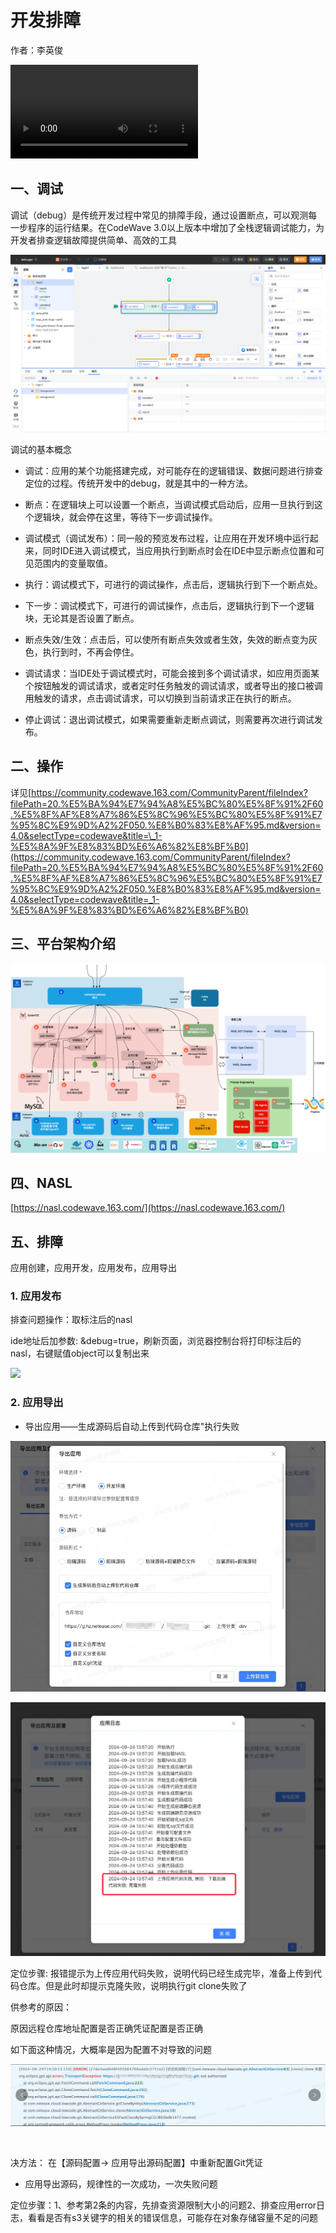 # 开发排障
作者：李英俊

<video src="https://jdvodmrvvfqeg.vod.126.net/jdvodmrvvfqeg/6dcf8aa758c44a13a4581a088870ce3f.mp4?wsSecret=cd18f38cd02c9cf49613659173988d78&wsTime=1991028695" controls="controls" style="max-width: 100%;">
</video>

## 一、调试

调试（debug）是传统开发过程中常见的排障手段，通过设置断点，可以观测每一步程序的运行结果。在CodeWave 3.0以上版本中增加了全栈逻辑调试能力，为开发者排查逻辑故障提供简单、高效的工具

![]( assets/1756203882147790.png)

调试的基本概念

- 调试：应用的某个功能搭建完成，对可能存在的逻辑错误、数据问题进行排查定位的过程。传统开发中的debug，就是其中的一种方法。

- 断点：在逻辑块上可以设置一个断点，当调试模式启动后，应用一旦执行到这个逻辑块，就会停在这里，等待下一步调试操作。

- 调试模式（调试发布）：同一般的预览发布过程，让应用在开发环境中运行起来，同时IDE进入调试模式，当应用执行到断点时会在IDE中显示断点位置和可见范围内的变量取值。

- 执行：调试模式下，可进行的调试操作，点击后，逻辑执行到下一个断点处。

- 下一步：调试模式下，可进行的调试操作，点击后，逻辑执行到下一个逻辑块，无论其是否设置了断点。

- 断点失效/生效：点击后，可以使所有断点失效或者生效，失效的断点变为灰色，执行到时，不再会停住。

- 调试请求：当IDE处于调试模式时，可能会接到多个调试请求，如应用页面某个按钮触发的调试请求，或者定时任务触发的调试请求，或者导出的接口被调用触发的请求，点击调试请求，可以切换到当前请求正在执行的断点。

- 停止调试：退出调试模式，如果需要重新走断点调试，则需要再次进行调试发布。

## 二、操作

详见[https://community.codewave.163.com/CommunityParent/fileIndex?filePath=20.%E5%BA%94%E7%94%A8%E5%BC%80%E5%8F%91%2F60.%E5%8F%AF%E8%A7%86%E5%8C%96%E5%BC%80%E5%8F%91%E7%95%8C%E9%9D%A2%2F050.%E8%B0%83%E8%AF%95.md&version=4.0&selectType=codewave&title=\_1-%E5%8A%9F%E8%83%BD%E6%A6%82%E8%BF%B0](https://community.codewave.163.com/CommunityParent/fileIndex?filePath=20.%E5%BA%94%E7%94%A8%E5%BC%80%E5%8F%91%2F60.%E5%8F%AF%E8%A7%86%E5%8C%96%E5%BC%80%E5%8F%91%E7%95%8C%E9%9D%A2%2F050.%E8%B0%83%E8%AF%95.md&version=4.0&selectType=codewave&title=_1-%E5%8A%9F%E8%83%BD%E6%A6%82%E8%BF%B0)﻿

## 三、平台架构介绍

![]( assets/1756203882148269.png)

## 四、NASL

﻿[https://nasl.codewave.163.com/](https://nasl.codewave.163.com/)﻿

## 五、排障

应用创建，应用开发，应用发布，应用导出

### 1. 应用发布

排查问题操作：取标注后的nasl

ide地址后加参数: &debug=true，刷新页面，浏览器控制台将打印标注后的nasl，右键赋值object可以复制出来

![]( assets/17562038821483.png)

### 2. 应用导出

- 导出应用——生成源码后自动上传到代码仓库"执行失败

![]( assets/1756203882148500.png)

![]( assets/1756203882148562.png)

定位步骤: 报错提示为上传应用代码失败，说明代码已经生成完毕，准备上传到代码仓库。但是此时却提示克隆失败，说明执行git clone失败了

供参考的原因：

原因远程仓库地址配置是否正确凭证配置是否正确

如下面这种情况，大概率是因为配置不对导致的问题

![]( assets/1756203882149802.png)

  [](/skiff-lowcode/sop/-/raw/master/assets/appExport/export_k8s_log_error.png) 

决方法： 在【源码配置-> 应用导出源码配置】中重新配置Git凭证

- 应用导出源码，规律性的一次成功，一次失败问题

定位步骤：1、参考第2条的内容，先排查资源限制大小的问题2、排查应用error日志，看看是否有s3关键字的相关的错误信息，可能存在对象存储容量不足的问题